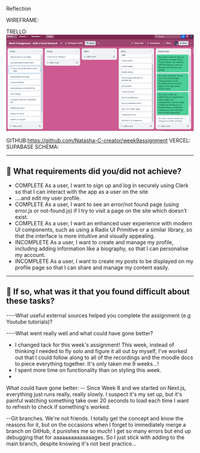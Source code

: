 Reflection

WIREFRAME:

TRELLO:
![Screenshot of Trello planning for week 9 assignment](image.png)

GITHUB:https://github.com/Natasha-C-creator/week9assignment
VERCEL:
SUPABASE SCHEMA:

---

## 🎯 What requirements did you/did not achieve?

- COMPLETE As a user, I want to sign up and log in securely using Clerk so that I can interact with the app as a user on the site
- ....and edit my user profile.
- COMPLETE As a user, I want to see an error/not found page (using error.js or not-found.js) if I try to visit a page on the site which doesn’t exist.
- COMPLETE As a user, I want an enhanced user experience with modern UI components, such as using a Radix UI Primitive or a similar library, so that the interface is more intuitive and visually appealing.
- INCOMPLETE As a user, I want to create and manage my profile, including adding information like a biography, so that I can personalise my account.
- INCOMPLETE As a user, I want to create my posts to be displayed on my profile page so that I can share and manage my content easily.

---

## 🎯 If so, what was it that you found difficult about these tasks?

----What useful external sources helped you complete the assignment (e.g Youtube tutorials)?

----What went really well and what could have gone better?

- I changed tack for this week's assignment! This week, instead of thinking I needed to fly solo and figure it all out by myself, I've worked out that I could follow along to all of the recordings and the moodle docs to piece everything together. It's only taken me 9 weeks...!
- I spent more time on functionality than on styling this week.
-

What could have gone better:
-- Since Week 8 and we started on Next.js, everything just runs really, really slowly. I suspect it's my set up, but it's painful watching something take over 20 seconds to load each time I want to refresh to check if something's worked.

--Git branches. We're not friends. I totally get the concept and know the reasons for it, but on the occasions when I forget to immediately merge a branch on GitHub, it punishes me so much! I get so many errors but end up debugging that for aaaaaaaaaaaaaages. So I just stick with adding to the main branch, despite knowing it's not best practice...
